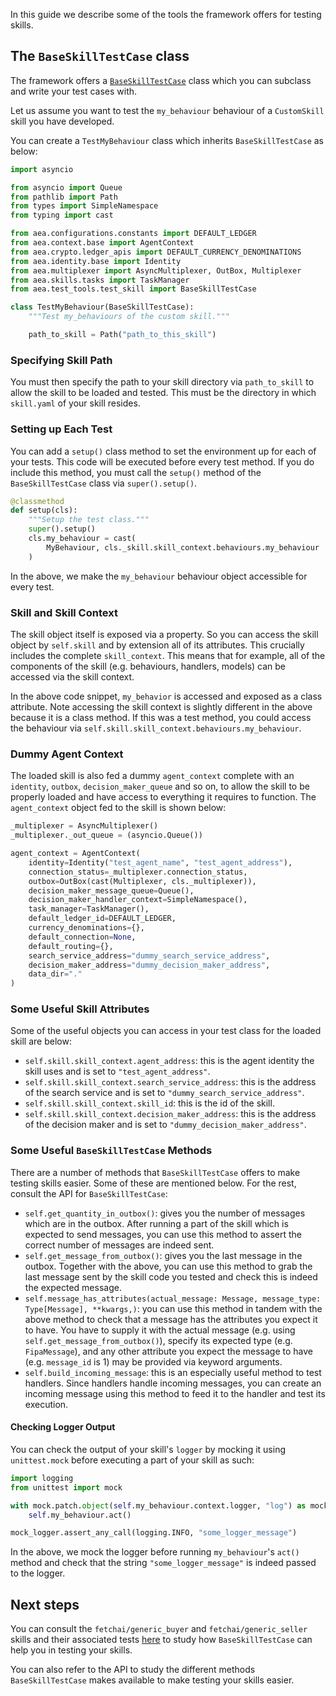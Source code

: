 In this guide we describe some of the tools the framework offers for testing skills.

## The `BaseSkillTestCase` class

The framework offers a <a href="../api/test_tools/test_skill#baseskilltestcase-objects">`BaseSkillTestCase`</a> class which you can subclass and write your test cases with. 

Let us assume you want to test the `my_behaviour` behaviour of a `CustomSkill` skill you have developed. 

You can create a `TestMyBehaviour` class which inherits `BaseSkillTestCase` as below:

``` python
import asyncio

from asyncio import Queue
from pathlib import Path
from types import SimpleNamespace
from typing import cast

from aea.configurations.constants import DEFAULT_LEDGER
from aea.context.base import AgentContext
from aea.crypto.ledger_apis import DEFAULT_CURRENCY_DENOMINATIONS
from aea.identity.base import Identity
from aea.multiplexer import AsyncMultiplexer, OutBox, Multiplexer
from aea.skills.tasks import TaskManager
from aea.test_tools.test_skill import BaseSkillTestCase

class TestMyBehaviour(BaseSkillTestCase):
    """Test my_behaviours of the custom skill."""

    path_to_skill = Path("path_to_this_skill")
```

### Specifying Skill Path

You must then specify the path to your skill directory via `path_to_skill` to allow the skill to be loaded and tested. This must be the directory in which `skill.yaml` of your skill resides.

### Setting up Each Test

You can add a `setup()` class method to set the environment up for each of your tests. This code will be executed before every test method. If you do include this method, you must call the `setup()` method of the `BaseSkillTestCase` class via `super().setup()`.

``` python
@classmethod
def setup(cls):
    """Setup the test class."""
    super().setup()
    cls.my_behaviour = cast(
        MyBehaviour, cls._skill.skill_context.behaviours.my_behaviour
    )
```

In the above, we make the `my_behaviour` behaviour object accessible for every test.

### Skill and Skill Context

The skill object itself is exposed via a property. So you can access the skill object by `self.skill` and by extension all of its attributes. This crucially includes the complete `skill_context`. This means that for example, all of the components of the skill (e.g. behaviours, handlers, models) can be accessed via the skill context. 

In the above code snippet, `my_behavior` is accessed and exposed as a class attribute. Note accessing the skill context is slightly different in the above because it is a class method. If this was a test method, you could access the behaviour via `self.skill.skill_context.behaviours.my_behaviour`.

### Dummy Agent Context

The loaded skill is also fed a dummy `agent_context` complete with an `identity`, `outbox`, `decision_maker_queue` and so on, to allow the skill to be properly loaded and have access to everything it requires to function. The `agent_context` object fed to the skill is shown below:

``` python
_multiplexer = AsyncMultiplexer()
_multiplexer._out_queue = (asyncio.Queue())

agent_context = AgentContext(
    identity=Identity("test_agent_name", "test_agent_address"),
    connection_status=_multiplexer.connection_status,
    outbox=OutBox(cast(Multiplexer, cls._multiplexer)),
    decision_maker_message_queue=Queue(),
    decision_maker_handler_context=SimpleNamespace(),
    task_manager=TaskManager(),
    default_ledger_id=DEFAULT_LEDGER,
    currency_denominations={},
    default_connection=None,
    default_routing={},
    search_service_address="dummy_search_service_address",
    decision_maker_address="dummy_decision_maker_address",
    data_dir="."
)
```

### Some Useful Skill Attributes

Some of the useful objects you can access in your test class for the loaded skill are below:

* `self.skill.skill_context.agent_address`: this is the agent identity the skill uses and is set to `"test_agent_address"`.
* `self.skill.skill_context.search_service_address`: this is the address of the search service and is set to `"dummy_search_service_address"`.
* `self.skill.skill_context.skill_id`: this is the id of the skill.
* `self.skill.skill_context.decision_maker_address`: this is the address of the decision maker and is set to `"dummy_decision_maker_address"`.

### Some Useful `BaseSkillTestCase` Methods

There are a number of methods that `BaseSkillTestCase` offers to make testing skills easier. Some of these are mentioned below. For the rest, consult the API for `BaseSkillTestCase`:

* `self.get_quantity_in_outbox()`: gives you the number of messages which are in the outbox. After running a part of the skill which is expected to send messages, you can use this method to assert the correct number of messages are indeed sent.
* `self.get_message_from_outbox()`: gives you the last message in the outbox. Together with the above, you can use this method to grab the last message sent by the skill code you tested and check this is indeed the expected message.
* `self.message_has_attributes(actual_message: Message, message_type: Type[Message], **kwargs,)`: you can use this method in tandem with the above method to check that a message has the attributes you expect it to have. You have to supply it with the actual message (e.g. using `self.get_message_from_outbox()`), specify its expected type (e.g. `FipaMessage`), and any other attribute you expect the message to have (e.g. `message_id` is 1) may be provided via keyword arguments.
* `self.build_incoming_message`: this is an especially useful method to test handlers. Since handlers handle incoming messages, you can create an incoming message using this method to feed it to the handler and test its execution.

#### Checking Logger Output

You can check the output of your skill's `logger` by mocking it using `unittest.mock` before executing a part of your skill as such:

``` python
import logging
from unittest import mock

with mock.patch.object(self.my_behaviour.context.logger, "log") as mock_logger:
    self.my_behaviour.act()

mock_logger.assert_any_call(logging.INFO, "some_logger_message")
```

In the above, we mock the logger before running `my_behaviour`'s `act()` method and check that  the string `"some_logger_message"` is indeed passed to the logger.

## Next steps

You can consult the `fetchai/generic_buyer` and `fetchai/generic_seller` skills and their associated tests <a href="https://github.com/fetchai/agents-aea/tree/main/tests/test_packages/test_skills" target="_blank">here</a> to study how `BaseSkillTestCase` can help you in testing your skills.

You can also refer to the API to study the different methods `BaseSkillTestCase` makes available to make testing your skills easier. 

